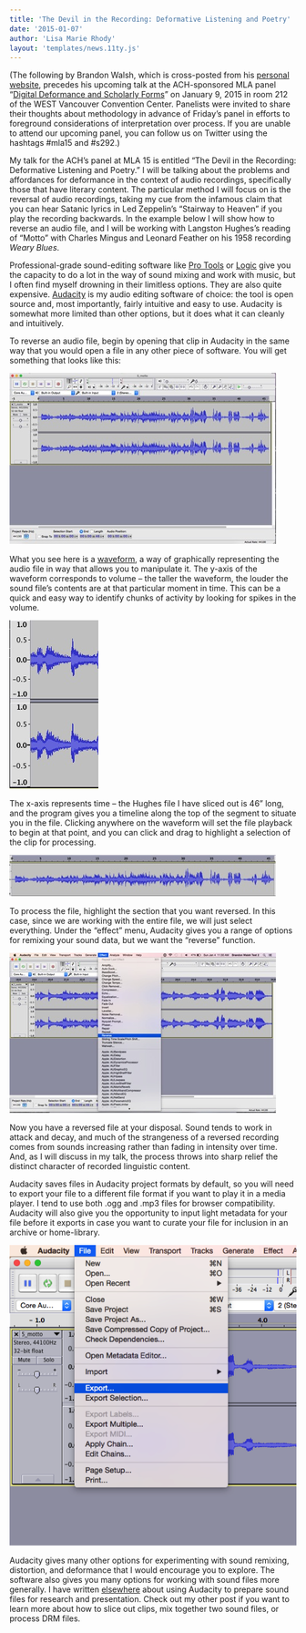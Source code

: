 ```yaml
---
title: 'The Devil in the Recording: Deformative Listening and Poetry'
date: '2015-01-07'
author: 'Lisa Marie Rhody'
layout: 'templates/news.11ty.js'
---
```

(The following by Brandon Walsh, which is cross-posted from his [personal website](http://bmw9t.github.io/), precedes his upcoming talk at the ACH-sponsored MLA panel “[Digital Deformance and Scholarly Forms](http://www.mla.org/program_details?prog_id=292&year=2015)” on January 9, 2015 in room 212 of the WEST Vancouver Convention Center. Panelists were invited to share their thoughts about methodology in advance of Friday’s panel in efforts to foreground considerations of interpretation over process. If you are unable to attend our upcoming panel, you can follow us on Twitter using the hashtags #mla15 and #s292.)

My talk for the ACH’s panel at MLA 15 is entitled “The Devil in the Recording: Deformative Listening and Poetry.” I will be talking about the problems and affordances for deformance in the context of audio recordings, specifically those that have literary content. The particular method I will focus on is the reversal of audio recordings, taking my cue from the infamous claim that you can hear Satanic lyrics in Led Zeppelin’s “Stairway to Heaven” if you play the recording backwards. In the example below I will show how to reverse an audio file, and I will be working with Langston Hughes’s reading of “Motto” with Charles Mingus and Leonard Feather on his 1958 recording *Weary Blues*.

Professional-grade sound-editing software like [Pro Tools](http://www.avid.com/us/products/family/pro-tools/) or [Logic](https://www.apple.com/logic-pro/) give you the capacity to do a lot in the way of sound mixing and work with music, but I often find myself drowning in their limitless options. They are also quite expensive. [Audacity](http://audacity.sourceforge.net/) is my audio editing software of choice: the tool is open source and, most importantly, fairly intuitive and easy to use. Audacity is somewhat more limited than other options, but it does what it can cleanly and intuitively.

To reverse an audio file, begin by opening that clip in Audacity in the same way that you would open a file in any other piece of software. You will get something that looks like this:

![Screenshot of Audacity's main screen with a single track of audio added](figure-1.jpg)

What you see here is a [waveform](http://manual.audacityteam.org/o/man/audacity_waveform.html), a way of graphically representing the audio file in way that allows you to manipulate it. The y-axis of the waveform corresponds to volume – the taller the waveform, the louder the sound file’s contents are at that particular moment in time. This can be a quick and easy way to identify chunks of activity by looking for spikes in the volume.

![Close-up screenshot of an audio waveform in Audacity](figure-2.jpg)

The x-axis represents time – the Hughes file I have sliced out is 46” long, and the program gives you a timeline along the top of the segment to situate you in the file. Clicking anywhere on the waveform will set the file playback to begin at that point, and you can click and drag to highlight a selection of the clip for processing.

![Screenshot of an Audacity audio track with a time selection highlighted](figure-3.jpg)

To process the file, highlight the section that you want reversed. In this case, since we are working with the entire file, we will just select everything. Under the “effect” menu, Audacity gives you a range of options for remixing your sound data, but we want the “reverse” function.

![Screenshot highlighting the Effect > Reverse menu option in Audacity](figure-4.jpg)

Now you have a reversed file at your disposal. Sound tends to work in attack and decay, and much of the strangeness of a reversed recording comes from sounds increasing rather than fading in intensity over time. And, as I will discuss in my talk, the process throws into sharp relief the distinct character of recorded linguistic content.

Audacity saves files in Audacity project formats by default, so you will need to export your file to a different file format if you want to play it in a media player. I tend to use both .ogg and .mp3 files for browser compatibility. Audacity will also give you the opportunity to input light metadata for your file before it exports in case you want to curate your file for inclusion in an archive or home-library.

![Screenshot highlighting the File > Export menu option in Audacity](figure-5.png)

Audacity gives many other options for experimenting with sound remixing, distortion, and deformance that I would encourage you to explore. The software also gives you many options for working with sound files more generally. I have written [elsewhere](http://bmw9t.github.io/blog/2013/11/13/audio-at-thatcampva/) about using Audacity to prepare sound files for research and presentation. Check out my other post if you want to learn more about how to slice out clips, mix together two sound files, or process DRM files.
